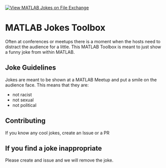 [![View MATLAB Jokes on File Exchange](https://www.mathworks.com/matlabcentral/images/matlab-file-exchange.svg)](https://www.mathworks.com/matlabcentral/fileexchange/172039-matlab-jokes)

# MATLAB Jokes Toolbox

Often at conferences or meetups there is a moment when the hosts need to distract the audience for a little. This MATLAB Toolbox is meant to just show a funny joke from within MATLAB.

## Joke Guidelines

Jokes are meant to be shown at a MATLAB Meetup and put a smile on the audience face. This means that they are:

* not racist
* not sexual
* not political

## Contributing

If you know any cool jokes, create an Issue or a PR

## If you find a joke inappropriate

Please create and issue and we will remove the joke.
